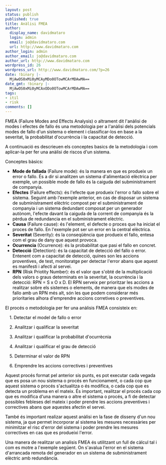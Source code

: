 ```yaml
---
layout: post
status: publish
published: true
title: Anàlisi FMEA
author:
  display_name: davidmataro
  login: admin
  email: jo@davidmataro.com
  url: http://www.davidmataro.com
author_login: admin
author_email: jo@davidmataro.com
author_url: http://www.davidmataro.com
wordpress_id: 26
wordpress_url: http://www.davidmataro.com/?p=26
date: !binary |-
  MjAwOS0xMi0yMCAyMDo0OTowMCArMDAwMA==
date_gmt: !binary |-
  MjAwOS0xMi0yMCAxODo0OTowMCArMDAwMA==
tags:
- itil
- risk
comments: []
---
```

<p><span style="color: #000000; font-size: 100%;">FMEA (Failure Modes and Effects Analysis) o altrament dit l'anàlisi de modes i efectes de fallo és una metodologia per a l'anàlisi dels potencials modes de fallo d'un sistema o element i classificar-los en base a la severitat, la probabilitat d'ocurrència i la capacitat de detecció. </span></p>
<p style="color: #000000;"><span style="font-size: 100%;">A continuació es descrieuen els conceptes basics de la metodologia i com aplicar-la per fer una anàlisi de riscos d'un sistema.</span></p>
<p style="color: #000000;"><span style="font-size: 100%;">Conceptes bàsics:</span></p>
<ul style="color: #000000;">
<li><span style="font-weight: bold; font-size: 100%;">Mode de fallada</span><span style="font-size: 100%;"> (Failure mode): és la manera en que es produeix un error o fallo. És a dir si analitzen un sistema d'alimentació elèctrica per exemple, un possible mode de fallo és la caiguda del subministrament de companyia.</span></li>
<li><span style="font-weight: bold; font-size: 100%;">Efectes</span><span style="font-size: 100%;"> (Failure effects): és l'efecte que produeix l'error o fallo sobre el sistema. Seguint amb l'exemple anterior, en cas de disposar un sistema de subministrament elèctric compost per el subministrament de companyia i un sistema dedundant composat per un generador autònom, l'efecte davant la caiguda de la corrent de companyia és la pèrdua de redundancia en el subministrament elèctric.</span></li>
<li><span style="font-weight: bold; font-size: 100%;">Causa</span><span style="font-size: 100%;"> (Failure cause): és l'element, el defecte o proces que ha iniciat el proces de fallo. En l'exemple pot ser un error en la central elèctrica.</span></li>
<li><span style="font-weight: bold; font-size: 100%;">Severitat</span><span style="font-size: 100%;"> (Severity): és la conseqüència que produeix el fallo, entesa com el grau de dany que aquest provoca.</span></li>
<li><span style="font-weight: bold; font-size: 100%;">Ocurrencia</span><span style="font-size: 100%;"> (Ocurrence): és la probabilitat que pasi el fallo en concret.</span></li>
<li><span style="font-weight: bold; font-size: 100%;">Detecció</span><span style="font-size: 100%;"> (Detection): és la capacitat de detecció del fallo o error. Entenent com a capacitat de detecció, quines son les accions proventives, de test, monitoratge per detectar l'error abans que aquest es manifesti i afecti al servei.</span></li>
<li><span style="font-weight: bold; font-size: 100%;">RPN</span><span style="font-size: 100%;"> (Risk Priotity Number): és el valor que s'obté de la multiplicació dels valors o graus determinats en la severitat, la ocurrència i la detecció: RPN = S x O x D. El RPN serveix per prioritzar les accions a realitzar sobre els sistemes o elements, de manera que els modes de fallo amb un RPN més alt, són les que podem considerar més prioritaries alhora d'emprendre accions corretives o preventives.</span></li>
</ul>
<p style="color: #000000;"><span style="font-size: 100%;">El procés o metodologia per fer una anàlisis FMEA consisteix en:</span></p>
<p style="margin-left: 14px; color: #000000;"><span style="font-size: 100%;">1. Detectar el model de fallo o error</span></p>
<p style="margin-left: 14px; color: #000000;"><span style="font-size: 100%;">2. Analitzar i qualificar la severitat</span></p>
<p style="margin-left: 14px; color: #000000;"><span style="font-size: 100%;">3. Analitzar i qualificar la probabilitat d'ocurrècnia</span></p>
<p style="margin-left: 14px; color: #000000;"><span style="font-size: 100%;">4. Analitzar i qualificar el grau de detecció</span></p>
<p style="margin-left: 14px; color: #000000;"><span style="font-size: 100%;">5. Determinar el valor de RPN</span></p>
<p style="margin-left: 14px; color: #000000;"><span style="font-size: 100%;">6. Emprendre les accions correctives i preventives</span></p>
<p style="color: #000000;"><span style="font-size: 100%;">Aquest procés format pel anterior sis punts, es pot executar cada vegada que es posa un nou sistema o procés en funcionament, o cada cop que aquest sistema o procés s'actualitza o és modifica, o cada cop que es detecta un problema en el mateix. És important, realitzar el procés cada cop que es modifica d'una manera o altre el sistema o procés, a fi de detectar possibles febleses del mateix i poder prendre les accions preventives i correctives abans que aquestes afectin el servei.</span></p>
<p style="color: #000000;"><span style="font-size: 100%;">També és important realizar aquest anàlisi en la fase de disseny d'un nou sistema, ja que permet incorporar al sistema les mesures necessàries per minimitzar el risc d'error del sistema i poder prendre les mesures correctives en cas que es produeixi l'error. </span></p>
<p style="color: #000000;"><span style="font-size: 100%;">Una manera de realitzar un analisis FMEA és utilitzant un full de càlcul tal i com es motre a l'exemple següent. On s'avalua l'error en el sistema d'arrancada remota del generador en un sistema de subministrament elèctric amb redundància.</span></p>
<p>&nbsp;</p>
